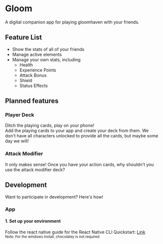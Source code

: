 # Gloom

A digital companion app for playing gloomhaven with your friends.

## Feature List

- Show the stats of all of your friends
- Manage active elements
- Manage your own stats, including
  - Health
  - Experience Points
  - Attack Bonus
  - Shield
  - Status Effects

## Planned features

### Player Deck

Ditch the playing cards, play on your phone! <br/>
Add the playing cards to your app and create your deck from them. We don't have all characters unlocked to provide all the cards, but maybe some day we will!

### Attack Modifier

It only makes sense! Once you have your action cards, why shouldn't you use the attack modifier deck?

## Development

Want to participate in development? Here's how!

### App

#### 1. Set up your environment

Follow the react native guide for the React Native CLI Quickstart: [Link](https://reactnative.dev/docs/environment-setup)<br/>
<sub>Note: For the windows install, chocolatey is not required</sub>
